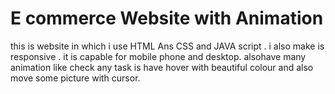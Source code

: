 # E commerce Website with Animation
this is website in which i use HTML Ans CSS and JAVA script . i also make is responsive . it is capable for mobile phone and desktop. alsohave many animation like check any task is have hover with beautiful colour and also move some picture with cursor.
